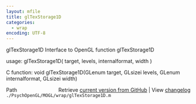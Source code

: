 ```yaml
---
layout: mfile
title: glTexStorage1D
categories:
  - wrap
encoding: UTF-8
---
```


glTexStorage1D  Interface to OpenGL function glTexStorage1D

usage:  glTexStorage1D( target, levels, internalformat, width )

C function:  void glTexStorage1D(GLenum target, GLsizei levels, GLenum internalformat, GLsizei width)


<div class="code_header" style="text-align:right;">
  <span style="float:left;">Path&nbsp;&nbsp;</span> <span class="counter">Retrieve <a href=
  "https://raw.github.com/Psychtoolbox-3/Psychtoolbox-3/beta/./PsychOpenGL/MOGL/wrap/glTexStorage1D.m">current version from GitHub</a> | View <a href=
  "https://github.com/Psychtoolbox-3/Psychtoolbox-3/commits/beta/./PsychOpenGL/MOGL/wrap/glTexStorage1D.m">changelog</a></span>
</div>
<div class="code">
  <code>./PsychOpenGL/MOGL/wrap/glTexStorage1D.m</code>
</div>
